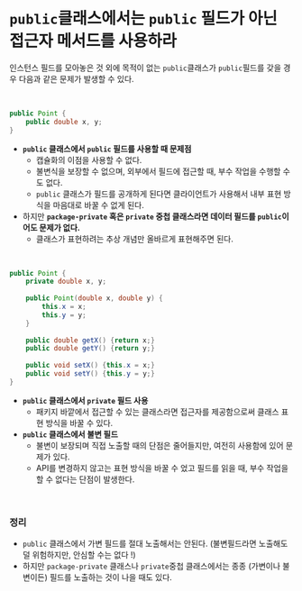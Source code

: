 # `public`클래스에서는 `public` 필드가 아닌 접근자 메서드를 사용하라

인스턴스 필드를 모아놓은 것 외에 목적이 없는 `public`클래스가  `public`필드를 갖을 경우 다음과 같은 문제가 발생할 수 있다.

<br>

```java
public Point {
    public double x, y;
}
```

* **`public` 클래스에서 `public` 필드를 사용할 때 문제점**
  * 캡슐화의 이점을 사용할 수 없다.
  * 불변식을 보장할 수 없으며, 외부에서 필드에 접근할 때, 부수 작업을 수행할 수도 없다.
  * `public` 클래스가 필드를 공개하게 된다면 클라이언트가 사용해서 내부 표현 방식을 마음대로 바꿀 수 없게 된다.
* 하지만 **`package-private` 혹은 `private` 중첩 클래스라면 데이터 필드를 `public`이어도 문제가 없다.**
  * 클래스가 표현하려는 추상 개념만 올바르게 표현해주면 된다.



<br>

```java
public Point {
    private double x, y;
    
    public Point(double x, double y) {
        this.x = x;
        this.y = y;
    }
    
    public double getX() {return x;}
    public double getY() {return y;}
    
    public void setX() {this.x = x;}
    public void setY() {this.y = y;}
}
```

* **`public` 클래스에서 `private` 필드 사용** 
  * 패키지 바깥에서 접근할 수 있는 클래스라면 접근자를 제공함으로써 클래스 표현 방식을 바꿀 수 있다.
* **`public` 클래스에서 불변 필드**
  * 불변이 보장되며 직접 노출할 때의 단점은 줄어들지만, 여전히 사용함에 있어 문제가 있다.
  * API를 변경하지 않고는 표현 방식을 바꿀 수 었고 필드를 읽을 때, 부수 작업을 할 수 없다는 단점이 발생한다.



<br>

### 정리

* `public` 클래스에서 가변 필드를 절대 노출해서는 안된다. (불변필드라면 노출해도 덜 위험하지만, 안심할 수는 없다 !)
* 하지만 `package-private` 클래스나 `private`중첩 클래스에서는 종종 (가변이나 불변이든) 필드를 노출하는 것이 나을 때도 있다.
